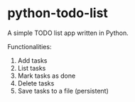 # python-todo-list

A simple TODO list app written in Python.

Functionalities:
1. Add tasks
2. List tasks
3. Mark tasks as done
4. Delete tasks
5. Save tasks to a file (persistent)